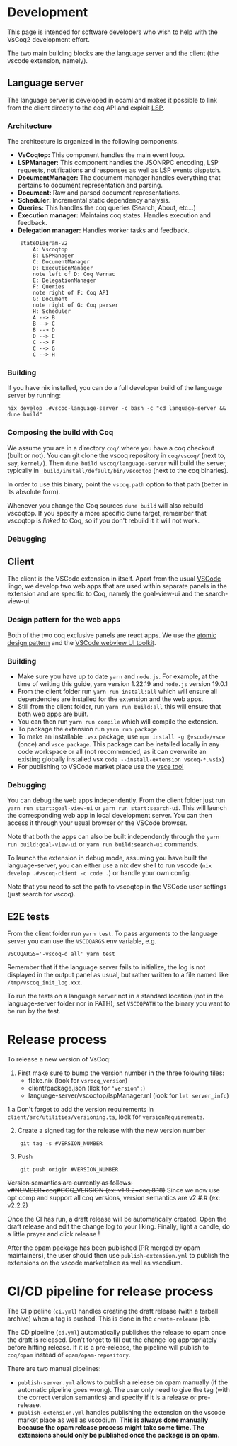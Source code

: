 # Development 

This page is intended for software developers who wish to help with the VsCoq2 development effort. 

The two main building blocks are the language server and the client (the vscode extension, namely). 

## Language server

The language server is developed in ocaml and makes it possible to link from the client directly to the coq API and exploit [LSP](https://microsoft.github.io/language-server-protocol/specifications/lsp/3.17/specification/). 

### Architecture 

The architecture is organized in the following components.
* **VsCoqtop:** This component handles the main event loop.
* **LSPManager:** This component handles the JSONRPC encoding, LSP requests, notifications and responses as well as LSP events dispatch.
* **DocumentManager:** The document manager handles everything that pertains to document representation and parsing.
* **Document:** Raw and parsed document representations.
* **Scheduler:** Incremental static dependency analysis.
* **Queries:** This handles the coq queries (Search, About, etc...)
* **Execution manager:** Maintains coq states. Handles execution and feedback.
* **Delegation manager:** Handles worker tasks and feedback.

```mermaid
    stateDiagram-v2
        A: Vscoqtop
        B: LSPManager
        C: DocumentManager
        D: ExecutionManager
        note left of D: Coq Vernac
        E: DelegationManager
        F: Queries
        note right of F: Coq API
        G: Document
        note right of G: Coq parser
        H: Scheduler
        A --> B
        B --> C
        B --> D
        D --> E
        C --> F
        C --> G
        C --> H
```

### Building

If you have nix installed, you can do a full developer build of the language server by running:

```
nix develop .#vscoq-language-server -c bash -c "cd language-server && dune build"
```

### Composing the build with Coq

We assume you are in a directory `coq/` where you have a coq checkout (built or not).
You can git clone the vscoq repository in `coq/vscoq/` (next to, say, `kernel/`).
Then `dune build vscoq/language-server` will build the server, typically in
`_build/install/default/bin/vscoqtop` (next to the coq binaries).

In order to use this binary, point the `vscoq.path` option to that path (better in its absolute form).

Whenever you change the Coq sources `dune build` will also rebuild vscoqtop.
If you specify a more specific dune target, remember that vscoqtop is *linked* to Coq,
so if you don't rebuild it it will not work.

### Debugging

## Client 

The client is the VSCode extension in itself. Apart from the usual [VSCode](https://code.visualstudio.com/api) lingo, we develop two web apps that are used within separate panels in the extension and are specific to Coq, namely the goal-view-ui and the search-view-ui.

### Design pattern for the web apps

Both of the two coq exclusive panels are react apps. We use the [atomic design pattern](https://atomicdesign.bradfrost.com/table-of-contents/) and the [VSCode webview UI toolkit](https://github.com/microsoft/vscode-webview-ui-toolkit). 

### Building 

* Make sure you have up to date `yarn` and `node.js`. For example, at the time of writing this guide, `yarn` version 1.22.19 and `node.js` version 19.0.1
* From the client folder run `yarn run install:all` which will ensure all dependencies are installed for the extension and the web apps. 
* Still from the client folder, run `yarn run build:all`  this will ensure that both web apps are built. 
* You can then run `yarn run compile` which will compile the extension.
* To package the extension run `yarn run package`
* To make an installable `.vsx` package, use `npm install -g @vscode/vsce` (once) and `vsce package`.
  This package can be installed locally in any code workspace or all (not recommended, as it can overwrite an existing 
  globally installed vsx `code --install-extension vscoq-*.vsix`)
* For publishing to VSCode market place use the [vsce tool](https://code.visualstudio.com/api/working-with-extensions/publishing-extension)

### Debugging 

You can debug the web apps independently. From the client folder just run `yarn run start:goal-view-ui` or `yarn run start:search-ui`. This will launch the corresponding web app in local development server. You can then access it through your usual browser or the VSCode browser. 

Note that both the apps can also be built independently through the `yarn run build:goal-view-ui` or `yarn run build:search-ui` commands. 

To launch the extension in debug mode, assuming you have built the language-server, you can either use a nix dev shell to run vscode (`nix develop .#vscoq-client -c code .`) or handle your own config.

Note that you need to set the path to vscoqtop in the VSCode user settings (just search for vscoq).

## E2E tests

From the client folder run `yarn test`. To pass arguments to the language
server you can use the `VSCOQARGS` env variable, e.g.

```shell
VSCOQARGS='-vscoq-d all' yarn test
```
Remember that if the language server fails to initialize, the log is not
displayed in the output panel as usual, but rather written to a file named
like `/tmp/vscoq_init_log.xxx`.

To run the tests on a language server not in a standard location (not in
the language-server folder nor in PATH), set `VSCOQPATH` to the binary you
want to be run by the test.

# Release process 

To release a new version of VsCoq: 

1. First make sure to bump the version number in the three folowing files: 
    - flake.nix (look for `vsrocq_version`)
    - client/package.json (llok for `"version":`)
    - language-server/vscoqtop/lspManager.ml (look for `let server_info`)

1.a Don't forget to add the version requirements in
    `client/src/utilities/versioning.ts`, look for `versionRequirements`.
  
2. Create a signed tag for the release with the new version number 
```shell
    git tag -s #VERSION_NUMBER
```
3. Push
```shell 
    git push origin #VERSION_NUMBER
```

~~Version semantics are currently as follows: v#NUMBER+coq#COQ_VERSION (ex: v1.9.2+coq.8.18)~~
Since we now use opt comp and support all coq versions, version semantics are v2.#.# (ex: v2.2.2)

Once the CI has run, a draft release will be automatically created. Open the draft release and edit the change log to your liking.
Finally, light a candle, do a little prayer and click release !

After the opam package has been published (PR merged by opam maintainers), the user should then use ```publish-extension.yml``` to publish the extensions on the vscode marketplace as well as vscodium.

# CI/CD pipeline for release process

The CI pipeline (```ci.yml```) handles creating the draft release (with a tarball archive) when a tag is pushed. This is done in the ```create-release``` job.

The CD pipeline (```cd.yml```) automatically publishes the release to opam once the draft is released. Don't forget to fill out the change log
appropriately before hitting release. If it is a pre-release, the pipeline will publish to ```coq/opam``` instead of ```opam/opam-repository```.

There are two manual pipelines:
- ```publish-server.yml``` allows to publish a release on opam manually (if the automatic pipeline goes wrong). The user only need to give the tag (with the correct version semantics) and specify if it is a release or pre-release.
- ```publish-extension.yml``` handles publishing the extension on the vscode market place as well as vscodium. **This is always done manually because the opam release process might take some time. The extensions should only be published once the package is on opam.**